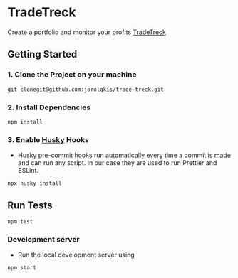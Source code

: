 # TradeTreck

Create a portfolio and monitor your profits [TradeTreck](https://github.com/jorolqkis/trade-treck)

## Getting Started

### 1. Clone the Project on your machine

```
git clonegit@github.com:jorolqkis/trade-treck.git
```

### 2. Install Dependencies

```
npm install
```

### 3. Enable [Husky](https://typicode.github.io/husky/) Hooks

- Husky pre-commit hooks run automatically every time a commit is made and can run any script. In our case they are used to run Prettier and ESLint.

```
npx husky install
```

## Run Tests

```
npm test
```

### Development server

- Run the local development server using

```
npm start
```
